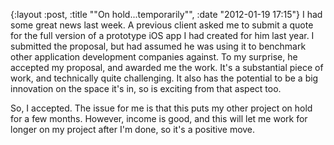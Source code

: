 {:layout :post, :title "\"On hold...temporarily\"", :date "2012-01-19 17:15"}
I had some great news last week. A previous client asked me to submit a quote for the full version of a prototype iOS app I had created for him last year. I submitted the proposal, but had assumed he was using it to benchmark other application development companies against. To my surprise, he accepted my proposal, and awarded me the work. It's a substantial piece of work, and technically quite challenging. It also has the potential to be a big innovation on the space it's in, so is exciting from that aspect too.

So, I accepted. The issue for me is that this puts my other project on hold for a few months. However, income is good, and this will let me work for longer on my project after I'm done, so it's a positive move.
